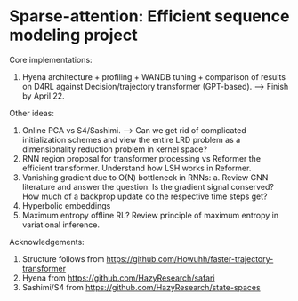 # Sparse-attention: Efficient sequence modeling project

Core implementations:
1. Hyena architecture + profiling + WANDB tuning + comparison of results on D4RL against Decision/trajectory transformer (GPT-based). --> Finish by April 22.

Other ideas:
1. Online PCA vs S4/Sashimi. --> Can we get rid of complicated initialization schemes and view the entire LRD problem as a dimensionality reduction problem in kernel space?
2. RNN region proposal for transformer processing vs Reformer the efficient transformer. Understand how LSH works in Reformer.
3. Vanishing gradient due to O(N) bottleneck in RNNs:
    a. Review GNN literature and answer the question: Is the gradient signal conserved? How much of a backprop update do the respective time steps get?
4. Hyperbolic embeddings
5. Maximum entropy offline RL? Review principle of maximum entropy in variational inference.


Acknowledgements:
1. Structure follows from https://github.com/Howuhh/faster-trajectory-transformer
2. Hyena from https://github.com/HazyResearch/safari
3. Sashimi/S4 from https://github.com/HazyResearch/state-spaces
